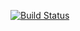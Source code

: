 [![Build Status](https://dev.azure.com/gclynch/BMI%20Lab/_apis/build/status/BMI%20Lab?branchName=master)](https://dev.azure.com/gclynch/BMI%20Lab/_build/latest?definitionId=33&branchName=master)